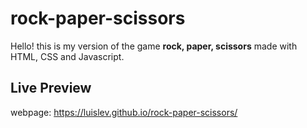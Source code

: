 # rock-paper-scissors

Hello! this is my version of the game **rock, paper, scissors** made with HTML, CSS and Javascript.

## Live Preview

webpage: https://luislev.github.io/rock-paper-scissors/
